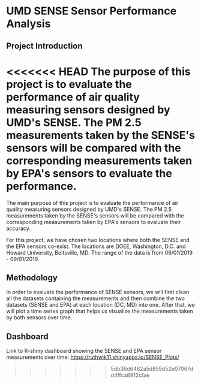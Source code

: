 # UMD SENSE Sensor Performance Analysis

## Project Introduction
<<<<<<< HEAD
The purpose of this project is to evaluate the performance of air quality measuring sensors designed by UMD's SENSE. The PM 2.5 measurements taken by the SENSE's sensors will be compared with the corresponding measurements taken by EPA's sensors to evaluate the performance.  
=======
The main purpose of this project is to evaluate the performance of air quality measuring sensors designed by UMD's SENSE. The PM 2.5 measurements taken by the SENSE's sensors will be compared with the corresponding measurements taken by EPA's sensors to evaluate their accuracy.  

For this project, we have chosen two locations where both the SENSE and the EPA sensors co-exist. The locations are DOEE, Washington, D.C. and Howard University, Beltsville, MD. The range of the data is from 06/01/2019 - 09/01/2019. 

## Methodology

In order to evaluate the performance of SENSE sensors, we will first clean all the datasets containing the measurements and then combine the two datasets (SENSE and EPA) at each location (DC, MD) into one. After that, we will plot a time series graph that helps us visualize the measurements taken by both sensors over time. 

## Dashboard

Link to R-shiny dashboard showing the SENSE and EPA sensor measurements over time:  https://ruthwik11.shinyapps.io/SENSE_Plots/
>>>>>>> 5db36d6462a5d859d52e07067dd4ffca8812cfae
